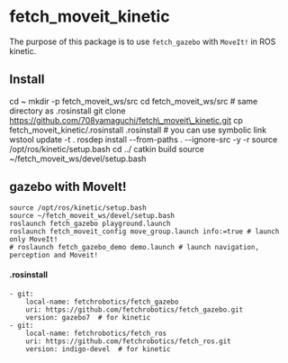 fetch\_moveit\_kinetic
======================
The purpose of this package is to use `fetch_gazebo` with `MoveIt!` in ROS kinetic.

## Install
cd ~
mkdir -p fetch\_moveit\_ws/src
cd fetch\_moveit\_ws/src  # same directory as .rosinstall
git clone https://github.com/708yamaguchi/fetch\_moveit\_kinetic.git
cp fetch\_moveit\_kinetic/.rosinstall .rosinstall # you can use symbolic link
wstool update -t .
rosdep install --from-paths . --ignore-src -y -r
source /opt/ros/kinetic/setup.bash
cd ../
catkin build
source ~/fetch\_moveit\_ws/devel/setup.bash

## gazebo with MoveIt!
```
source /opt/ros/kinetic/setup.bash
source ~/fetch_moveit_ws/devel/setup.bash
roslaunch fetch_gazebo playground.launch
roslaunch fetch_moveit_config move_group.launch info:=true # launch only MoveIt!
# roslaunch fetch_gazebo_demo demo.launch # launch navigation, perception and Moveit!
```

#### .rosinstall
```
- git:
    local-name: fetchrobotics/fetch_gazebo
    uri: https://github.com/fetchrobotics/fetch_gazebo.git
    version: gazebo7  # for kinetic
- git:
    local-name: fetchrobotics/fetch_ros
    uri: https://github.com/fetchrobotics/fetch_ros.git
    version: indigo-devel  # for kinetic
```

